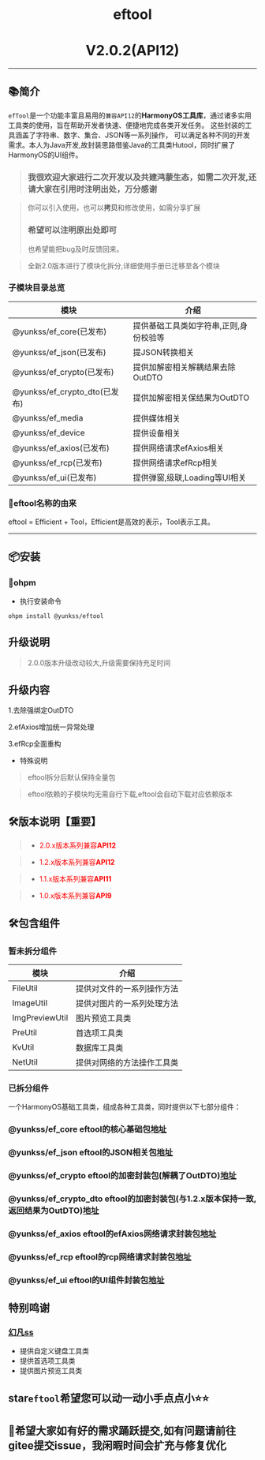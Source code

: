 # <center>eftool</center>

# <center>V2.0.2(API12)</center>

--------------------------------------------------------------------------------

## 📚简介

`efTool`是一个功能丰富且易用的`兼容API12`的**HarmonyOS工具库**，通过诸多实用工具类的使用，旨在帮助开发者快速、便捷地完成各类开发任务。
这些封装的工具涵盖了字符串、数字、集合、JSON等一系列操作，
可以满足各种不同的开发需求。本人为Java开发,故封装思路借鉴Java的工具类Hutool，同时扩展了HarmonyOS的UI组件。

> ### 我很欢迎大家进行二次开发以及共建鸿蒙生态，如需二次开发,还请大家在引用时注明出处，万分感谢

> 你可以引入使用，也可以**拷贝**和修改使用，如需分享扩展
> ### **希望可以注明原出处即可**
> 也希望能把bug及时反馈回来。

> 全新2.0版本进行了模块化拆分,详细使用手册已迁移至各个模块

### 子模块目录总览

| 模块                         | 介绍                   |
|----------------------------|----------------------|
| @yunkss/ef_core(已发布)       | 提供基础工具类如字符串,正则,身份校验等 |
| @yunkss/ef_json(已发布)       | 提JSON转换相关            |
| @yunkss/ef_crypto(已发布)     | 提供加解密相关解耦结果去除OutDTO  |
| @yunkss/ef_crypto_dto(已发布) | 提供加解密相关保结果为OutDTO    |
| @yunkss/ef_media           | 提供媒体相关               |
| @yunkss/ef_device          | 提供设备相关               |
| @yunkss/ef_axios(已发布)      | 提供网络请求efAxios相关      |
| @yunkss/ef_rcp(已发布)        | 提供网络请求efRcp相关        |
| @yunkss/ef_ui(已发布)         | 提供弹窗,级联,Loading等UI相关 |

### 🎁eftool名称的由来

eftool = Efficient + Tool，Efficient是高效的表示，Tool表示工具。

-------------------------------------------------------------------------------

## 📦安装

### 🍊ohpm

* 执行安装命令

```
ohpm install @yunkss/eftool
```

## 升级说明

> 2.0.0版本升级改动较大,升级需要保持充足时间

## 升级内容

1.去除强绑定OutDTO

2.efAxios增加统一异常处理

3.efRcp全面重构

* 特殊说明

> eftool拆分后默认保持全量包

> eftool依赖的子模块均无需自行下载,eftool会自动下载对应依赖版本

## 🛠️版本说明【重要】

> - <span style='color:red;'>2.0.x版本系列兼容**API12**</span>

> - <span style='color:red;'>1.2.x版本系列兼容**API12**</span>

> - <span style='color:red;'>1.1.x版本系列兼容**API11**</span>

> - <span style='color:red;'>1.0.x版本系列兼容**API9**</span>

## 🛠️包含组件

### 暂未拆分组件

| 模块             | 介绍            |
|----------------|---------------|
| FileUtil       | 提供对文件的一系列操作方法 |
| ImageUtil      | 提供对图片的一系列处理方法 |
| ImgPreviewUtil | 图片预览工具类       |
| PreUtil        | 首选项工具类        |
| KvUtil         | 数据库工具类        |
| NetUtil        | 提供对网络的方法操作工具类 |

### 已拆分组件

一个HarmonyOS基础工具类，组成各种工具类，同时提供以下七部分组件：

### @yunkss/ef_core eftool的核心基础包[地址](https://ohpm.openharmony.cn/#/cn/detail/@yunkss%2Fef_core)

### @yunkss/ef_json eftool的JSON相关包[地址](https://ohpm.openharmony.cn/#/cn/detail/@yunkss%2Fef_json)

### @yunkss/ef_crypto eftool的加密封装包(解耦了OutDTO)[地址](https://ohpm.openharmony.cn/#/cn/detail/@yunkss%2Fef_crypto)

### @yunkss/ef_crypto_dto eftool的加密封装包(与1.2.x版本保持一致,返回结果为OutDTO)[地址](https://ohpm.openharmony.cn/#/cn/detail/@yunkss%2Fef_crypto_dto)

### @yunkss/ef_axios eftool的efAxios网络请求封装包[地址](https://ohpm.openharmony.cn/#/cn/detail/@yunkss%2Fef_axios)

### @yunkss/ef_rcp eftool的rcp网络请求封装包[地址](https://ohpm.openharmony.cn/#/cn/detail/@yunkss%2Fef_rcp)

[//]: # (### @yunkss/ef_device eftool的设备相关工具包[地址]&#40;&#41;)

[//]: # (### @yunkss/ef_media eftool的媒体相关工具包[地址]&#40;&#41;)

### @yunkss/ef_ui eftool的UI组件封装包[地址](https://ohpm.openharmony.cn/#/cn/detail/@yunkss%2Fef_ui)

## 特别鸣谢

### [幻凡ss](https://blog.csdn.net/q2158798)

* 提供自定义键盘工具类
* 提供首选项工具类
* 提供图片预览工具类

## star`eftool`希望您可以动一动小手点点小⭐⭐

## 👴希望大家如有好的需求踊跃提交,如有问题请前往gitee提交issue，我闲暇时间会扩充与修复优化